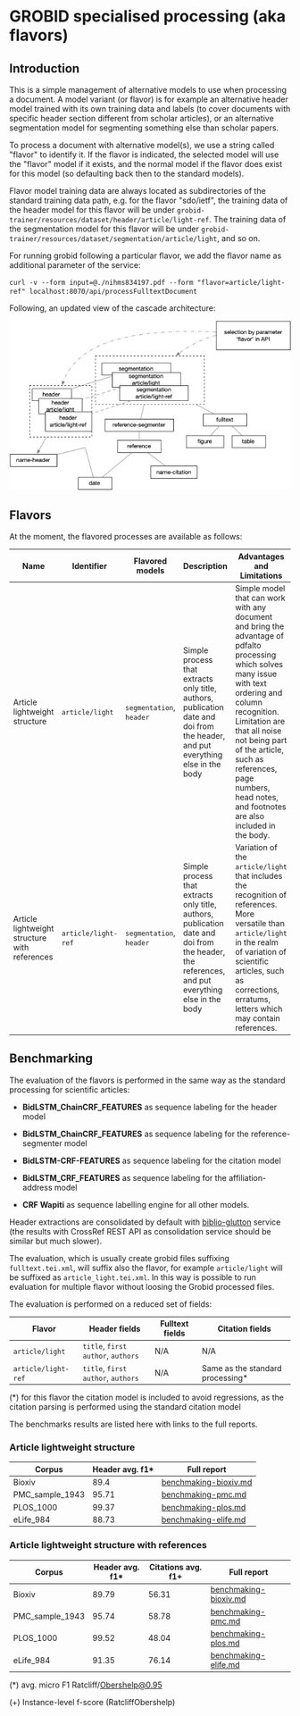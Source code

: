 # GROBID specialised processing (aka flavors)

## Introduction

This is a simple management of alternative models to use when processing a document. 
A model variant (or flavor) is for example an alternative header model trained with its own training data and labels (to cover documents with specific header section different from scholar articles), or an alternative segmentation model for segmenting something else than scholar papers.

To process a document with alternative model(s), we use a string called "flavor" to identify it. 
If the flavor is indicated, the selected model will use the "flavor" model if it exists, and the normal model if the flavor does exist for this model (so defaulting back then to the standard models).

Flavor model training data are always located as subdirectories of the standard training data path, e.g. for the flavor "sdo/ietf", the training data of the header model for this flavor will be under `grobid-trainer/resources/dataset/header/article/light-ref`. 
The training data of the segmentation model for this flavor will be under `grobid-trainer/resources/dataset/segmentation/article/light`, and so on.

For running grobid following a particular flavor, we add the flavor name as additional parameter of the service:

```shell
curl -v --form input=@./nihms834197.pdf --form "flavor=article/light-ref" localhost:8070/api/processFulltextDocument
```

Following, an updated view of the cascade architecture:

![cascade-with-flavors.png](img/cascade-with-flavors.png)

## Flavors

At the moment, the flavored processes are available as follows:

| Name                                          | Identifier          | Flavored models          | Description                                                                                                                                     | Advantages and Limitations                                                                                                                                                                                                                                                                                            |
|-----------------------------------------------|---------------------|--------------------------|-------------------------------------------------------------------------------------------------------------------------------------------------|-----------------------------------------------------------------------------------------------------------------------------------------------------------------------------------------------------------------------------------------------------------------------------------------------------------------------|
| Article lightweight structure                 | `article/light`     | `segmentation`, `header` | Simple process that extracts only title, authors, publication date and doi from the header, and put everything else in the body                 | Simple model that can work with any document and bring the advantage of pdfalto processing which solves many issue with text ordering and column recognition. Limitation are that all noise not being part of the article, such as references, page numbers, head notes, and footnotes are also included in the body. |
| Article lightweight structure with references | `article/light-ref` | `segmentation`, `header` | Simple process that extracts only title, authors, publication date and doi from the header, the references, and put everything else in the body | Variation of the `article/light` that includes the recognition of references. More versatile than `article/light` in the realm of variation of scientific articles, such as corrections, erratums, letters which may contain references.                                                                              |

## Benchmarking

The evaluation of the flavors is performed in the same way as the standard processing for scientific articles:

- **BidLSTM_ChainCRF_FEATURES** as sequence labeling for the header model

- **BidLSTM_ChainCRF_FEATURES** as sequence labeling for the reference-segmenter model

- **BidLSTM-CRF-FEATURES** as sequence labeling for the citation model

- **BidLSTM_CRF_FEATURES** as sequence labeling for the affiliation-address model

- **CRF Wapiti** as sequence labelling engine for all other models.

Header extractions are consolidated by default with [biblio-glutton](https://github.com/kermitt2/biblio-glutton) service (the results with CrossRef REST API as consolidation service should be similar but much slower).

The evaluation, which is usually create grobid files suffixing `fulltext.tei.xml`, will suffix also the flavor, for example `article/light` will be suffixed as `article_light.tei.xml`.
In this way is possible to run evaluation for multiple flavor without loosing the Grobid processed files.

The evaluation is performed on a reduced set of fields:

| Flavor              | Header fields                      | Fulltext fields | Citation fields                  | 
|---------------------|------------------------------------|-----------------|----------------------------------|
| `article/light`     | `title`, `first author`, `authors` | N/A             | N/A                              |
| `article/light-ref` | `title`, `first author`, `authors` | N/A             | Same as the standard processing* |

(*) for this flavor the citation model is included to avoid regressions, as the citation parsing is performed using the standard citation model

The benchmarks results are listed here with links to the full reports.

### Article lightweight structure

| Corpus          | Header avg. f1* | Full report                                                                     | 
|-----------------|-----------------|---------------------------------------------------------------------------------|
| Bioxiv          | 89.4            | [benchmaking-bioxiv.md](benchmarks/flavors/article_light/benchmaking-bioxiv.md) |
| PMC_sample_1943 | 95.71           | [benchmaking-pmc.md](benchmarks/flavors/article_light/benchmaking-pmc.md)       |
| PLOS_1000       | 99.37           | [benchmaking-plos.md](benchmarks/flavors/article_light/benchmaking-plos.md)     |
| eLife_984       | 88.73           | [benchmaking-elife.md](benchmarks/flavors/article_light/benchmaking-elife.md)   |

### Article lightweight structure with references

| Corpus          | Header avg. f1* | Citations avg. f1+ | Full report                                                                         | 
|-----------------|-----------------|--------------------|-------------------------------------------------------------------------------------|
| Bioxiv          | 89.79           | 56.31              | [benchmaking-bioxiv.md](benchmarks/flavors/article_light_ref/benchmaking-bioxiv.md) |
| PMC_sample_1943 | 95.74           | 58.78              | [benchmaking-pmc.md](benchmarks/flavors/article_light_ref/benchmaking-pmc.md)       |
| PLOS_1000       | 99.52           | 48.04              | [benchmaking-plos.md](benchmarks/flavors/article_light_ref/benchmaking-plos.md)     |
| eLife_984       | 91.35           | 76.14              | [benchmaking-elife.md](benchmarks/flavors/article_light_ref/benchmaking-elife.md)   |

(*) avg. micro F1 Ratcliff/Obershelp@0.95

(+) Instance-level f-score (RatcliffObershelp)
